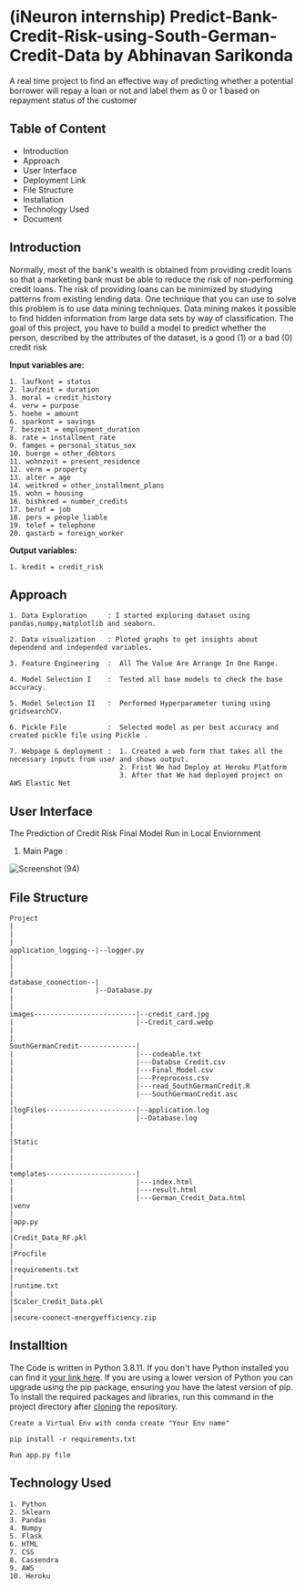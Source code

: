 # (iNeuron internship) Predict-Bank-Credit-Risk-using-South-German-Credit-Data by Abhinavan Sarikonda
A real time project to find an effective way of predicting whether a potential borrower will repay a loan or not and label them as 0 or 1 based on repayment status of the customer
## Table of Content
- Introduction
- Approach
- User Interface
- Deployment Link
- File Structure
- Installation
- Technology Used
- Document

## Introduction
Normally, most of the bank's wealth is obtained from providing credit loans so that a marketing bank must be able to reduce the risk of non-performing credit loans. The risk
of providing loans can be minimized by studying patterns from existing lending data. One technique that you can use to solve this problem is to use data mining techniques.
Data mining makes it possible to find hidden information from large data sets by way of classification. The goal of this project, you have to build a model to predict whether the person, described by the attributes of the dataset, is a good (1) or a bad (0) credit risk

**Input variables are:**
~~~
1. laufkont = status
2. laufzeit = duration
3. moral = credit_history
4. verw = purpose
5. hoehe = amount
6. sparkont = savings
7. beszeit = employment_duration
8. rate = installment_rate
9. famges = personal_status_sex
10. buerge = other_debtors
11. wohnzeit = present_residence
12. verm = property
13. alter = age
14. weitkred = other_installment_plans
15. wohn = housing
16. bishkred = number_credits
17. beruf = job
18. pers = people_liable
19. telef = telephone
20. gastarb = foreign_worker
~~~

**Output variables:**

`1. kredit = credit_risk`

## Approach
~~~
1. Data Exploration     : I started exploring dataset using pandas,numpy,matplotlib and seaborn. 

2. Data visualization   : Ploted graphs to get insights about dependend and independed variables. 

3. Feature Engineering  :  All The Value Are Arrange In One Range.

4. Model Selection I    :  Tested all base models to check the base accuracy.
                       
5. Model Selection II   :  Performed Hyperparameter tuning using gridsearchCV.

6. Pickle File          :  Selected model as per best accuracy and created pickle file using Pickle .

7. Webpage & deployment :  1. Created a web form that takes all the necessary inputs from user and shows output.
                           2. Frist We had Deploy at Heroku Platform
                           3. After that We had deployed project on AWS Elastic Net
~~~

## User Interface
The Prediction of Credit Risk Final Model Run in Local Enviornment

1. Main Page :

![Screenshot (94)](https://user-images.githubusercontent.com/62636740/139243173-98a35c5f-d7b8-4246-9287-0d9e4d2dd668.png)

## File Structure
~~~
Project
|
|
|
application_logging--|--logger.py
|
|
|
database_coonection--|
|                    |--Database.py
|                            
|
images-------------------------|--credit_card.jpg
|                              |--Credit_card.webp
|
|
SouthGermanCredit--------------|
|                              |---codeable.txt
|                              |---Databse Credit.csv
|                              |---Final_Model.csv
|                              |---Preprocess.csv
|                              |---read_SouthGermanCredit.R
|                              |---SouthGermanCredit.asc
|
|logFiles----------------------|--application.log
|                              |--Database.log
|
|
|Static
|
|
|
templates----------------------|  
|                              |---index.html
|                              |---result.html
|                              |---German_Credit_Data.html
|venv
|
|app.py
|
|Credit_Data_RF.pkl
|
|Procfile
|
|requirements.txt
|
|runtime.txt
|
|Scaler_Credit_Data.pkl
|
|secure-coonect-energyefficiency.zip
~~~

## Installtion
The Code is written in Python 3.8.11. If you don't have Python installed you can find it [your link here](https://www.python.org/downloads/). If you are using a lower version of Python you can upgrade using the pip package, ensuring you have the latest version of pip. To install the required packages and libraries, run this command in the project directory after [cloning](https://docs.github.com/en/github/creating-cloning-and-archiving-repositories/cloning-a-repository) the repository.

~~~
Create a Virtual Env with conda create "Your Env name"
~~~
~~~
pip install -r requirements.txt
~~~
~~~
Run app.py file
~~~

## Technology Used
~~~
1. Python
2. Sklearn
3. Pandas
4. Numpy
5. Flask
6. HTML
7. CSS
8. Cassendra
9. AWS
10. Heroku
~~~
